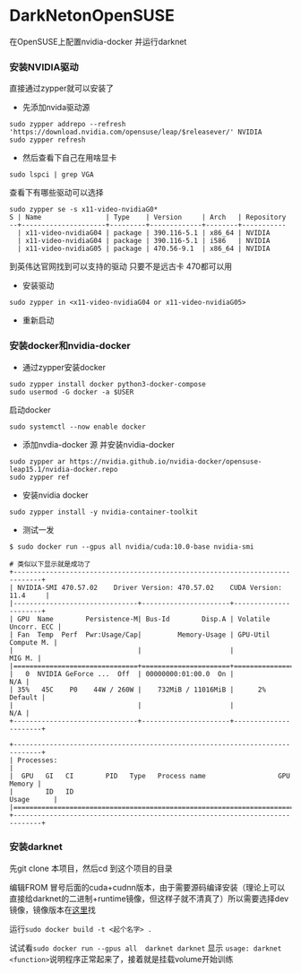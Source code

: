 # DarkNetonOpenSUSE
在OpenSUSE上配置nvidia-docker 并运行darknet
### 安装NVIDIA驱动
直接通过zypper就可以安装了
* 先添加nvida驱动源
```shell
sudo zypper addrepo --refresh 'https://download.nvidia.com/opensuse/leap/$releasever/' NVIDIA
sudo zypper refresh
```
* 然后查看下自己在用啥显卡
```shell
sudo lspci | grep VGA
```
查看下有哪些驱动可以选择
```shell
sudo zypper se -s x11-video-nvidiaG0*
S | Name                | Type    | Version     | Arch   | Repository
--+---------------------+---------+-------------+--------+-----------
  | x11-video-nvidiaG04 | package | 390.116-5.1 | x86_64 | NVIDIA    
  | x11-video-nvidiaG04 | package | 390.116-5.1 | i586   | NVIDIA    
  | x11-video-nvidiaG05 | package | 470.56-9.1  | x86_64 | NVIDIA
 ```
 到英伟达官网找到可以支持的驱动 只要不是远古卡 470都可以用
 * 安装驱动
 ```
 sudo zypper in <x11-video-nvidiaG04 or x11-video-nvidiaG05>
 ```
 * 重新启动
 ### 安装docker和nvidia-docker
 * 通过zypper安装docker
 ```
 sudo zypper install docker python3-docker-compose
 sudo usermod -G docker -a $USER
 ```
 启动docker
 ```
 sudo systemctl --now enable docker
 ```
 * 添加nvdia-docker 源 并安装nvidia-docker
 ```
 sudo zypper ar https://nvidia.github.io/nvidia-docker/opensuse-leap15.1/nvidia-docker.repo
 sudo zypper ref
 ```
 * 安装nvidia docker
 ```
 sudo zypper install -y nvidia-container-toolkit
 ```
 * 测试一发
 ```
 $ sudo docker run --gpus all nvidia/cuda:10.0-base nvidia-smi

# 类似以下显示就是成功了
+-----------------------------------------------------------------------------+
| NVIDIA-SMI 470.57.02    Driver Version: 470.57.02    CUDA Version: 11.4     |
|-------------------------------+----------------------+----------------------+
| GPU  Name        Persistence-M| Bus-Id        Disp.A | Volatile Uncorr. ECC |
| Fan  Temp  Perf  Pwr:Usage/Cap|         Memory-Usage | GPU-Util  Compute M. |
|                               |                      |               MIG M. |
|===============================+======================+======================|
|   0  NVIDIA GeForce ...  Off  | 00000000:01:00.0  On |                  N/A |
| 35%   45C    P0    44W / 260W |    732MiB / 11016MiB |      2%      Default |
|                               |                      |                  N/A |
+-------------------------------+----------------------+----------------------+
                                                                               
+-----------------------------------------------------------------------------+
| Processes:                                                                  |
|  GPU   GI   CI        PID   Type   Process name                  GPU Memory |
|        ID   ID                                                   Usage      |
|=============================================================================|
+-----------------------------------------------------------------------------+
```
### 安装darknet
 先git clone 本项目，然后cd 到这个项目的目录

 编辑FROM 冒号后面的cuda+cudnn版本，由于需要源码编译安装（理论上可以直接给darknet的二进制+runtime镜像，但这样子就不清真了）所以需要选择dev镜像，镜像版本在[这里](https://gitlab.com/nvidia/container-images/cuda/-/blob/master/doc/supported-tags.md)找

 运行`sudo docker build -t <起个名字> .`
 
 试试看`sudo docker run --gpus all  darknet darknet` 显示 `usage: darknet <function>`说明程序正常起来了，接着就是挂载volume开始训练

